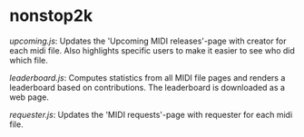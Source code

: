 # nonstop2k

*upcoming.js*: Updates the 'Upcoming MIDI releases'-page with creator for each midi file. Also highlights specific users to make it easier to see who did which file.  

*leaderboard.js*: Computes statistics from all MIDI file pages and renders a leaderboard based on contributions. The leaderboard is downloaded as a web page.

*requester.js*: Updates the 'MIDI requests'-page with requester for each midi file.
